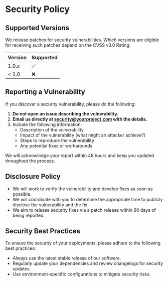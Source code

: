 # Security Policy

## Supported Versions

We release patches for security vulnerabilities. Which versions are eligible for receiving such patches depend on the CVSS v3.0 Rating:

| Version | Supported          |
| ------- | ------------------ |
| 1.0.x   | :white_check_mark: |
| < 1.0   | :x:                |

## Reporting a Vulnerability

If you discover a security vulnerability, please do the following:

1. **Do not open an issue describing the vulnerability.**
2. **Email us directly at [security@yourproject.com](mailto:security@yourproject.com) with the details.**
3. Include the following information:
    - Description of the vulnerability
    - Impact of the vulnerability (what might an attacker achieve?)
    - Steps to reproduce the vulnerability
    - Any potential fixes or workarounds

We will acknowledge your report within 48 hours and keep you updated throughout the process.

## Disclosure Policy

- We will work to verify the vulnerability and develop fixes as soon as possible.
- We will coordinate with you to determine the appropriate time to publicly disclose the vulnerability and the fix.
- We aim to release security fixes via a patch release within 90 days of being reported.

## Security Best Practices

To ensure the security of your deployments, please adhere to the following best practices:

- Always use the latest stable release of our software.
- Regularly update your dependencies and review changelogs for security updates.
- Use environment-specific configurations to mitigate security risks.
